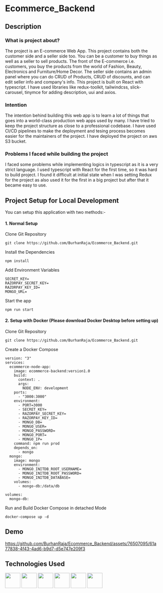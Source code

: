 # Ecommerce_Backend

## Description

### What is project about?

The project is an E-commerce Web App. This project contains both the customer side and a seller side too. You can be a customer to buy things as well as a seller to sell products. The front of the E-commerce i.e. customers, you buy the products from the world of Fashion, Beauty, Electronics and Furniture/Home Decor. The seller side contains an admin panel where you can do CRUD of Products, CRUD of discounts, and can edit seller info and company's info. This project is built on React with typescript. I have used libraries like redux-toolkit, tailwindcss, slick-carousel, tinymce for adding description, uui and axios.

### Intention

The intention behind building this web app is to learn a lot of things that goes into a world-class production web apps used by many. I have tried to keep the project structure as close to a professional codebase. I have used CI/CD pipelines to make the deployment and tesing process becomes easier for the maintainers of the project. I have deployed the project on aws S3 bucket.

### Problems I faced while building the project

I faced some problems while implementing logics in typescript as it is a very strict language. I used typescript with React for the first time, so it was hard to build project. I found it difficult at initial state when I was setting Redux for the project as also used it for the first in a big project but after that it became easy to use. 

## Project Setup for Local Development

You can setup this application with two methods:-

#### 1. Normal Setup

Clone Git Repository

```
git clone https://github.com/BurhanRaja/Ecommerce_Backend.git
```

Install the Dependencies

```
npm install
```

Add Environment Variables

```
SECRET_KEY=
RAZORPAY_SECRET_KEY=
RAZORPAY_KEY_ID=
MONGO_URL=
```

Start the app

```
npm run start
```

#### 2. Setup with Docker (Please download Docker Desktop before setting up)

Clone Git Repository

```
git clone https://github.com/BurhanRaja/Ecommerce_Backend.git
```

Create a Docker Compose

```
version: "3"
services:
  ecommerce-node-app:
    image: ecommerce-backend:version1.0
    build:
      context: .
      args:
        NODE_ENV: development
    ports:
      - "3000:3000"
    environment:
      - PORT=3000
      - SECRET_KEY=
      - RAZORPAY_SECRET_KEY=
      - RAZORPAY_KEY_ID=
      - MONGO_DB=
      - MONGO_USER=
      - MONGO_PASSWORD=
      - MONGO_PORT=
      - MONGO_IP=
    command: npm run prod
    depends_on:
      - mongo
  mongo:
    image: mongo
    environment:
      - MONGO_INITDB_ROOT_USERNAME=
      - MONGO_INITDB_ROOT_PASSWORD=
      - MONGO_INITDB_DATABASE=
    volumes:
      - mongo-db:/data/db

volumes:
  mongo-db:
```

Run and Build Docker Compose in detached Mode

```
docker-compose up -d
```

## Demo

https://github.com/BurhanRaja/Ecommerce_Backend/assets/76507095/61a77838-4f43-4ad6-b9d7-d5e747e209f3


## Technologies Used

<head>
<link rel="stylesheet" href="https://cdn.jsdelivr.net/gh/devicons/devicon@v2.15.1/devicon.min.css">
</head>
  
<img src="https://cdn.jsdelivr.net/gh/devicons/devicon/icons/nodejs/nodejs-original.svg" width="50" height="50" /> <img src="https://cdn.jsdelivr.net/gh/devicons/devicon/icons/express/express-original.svg" width="50" height="50" /> <img src="https://cdn.jsdelivr.net/gh/devicons/devicon/icons/amazonwebservices/amazonwebservices-plain-wordmark.svg" width="50" height="50" /> <img src="https://cdn.jsdelivr.net/gh/devicons/devicon/icons/docker/docker-plain-wordmark.svg" width="50" height="50" /> <img src="https://cdn.jsdelivr.net/gh/devicons/devicon/icons/mongodb/mongodb-plain-wordmark.svg" width="50" height="50" /> <img src="https://cdn.jsdelivr.net/gh/devicons/devicon/icons/jest/jest-plain.svg" width="50" height="50" />
          
